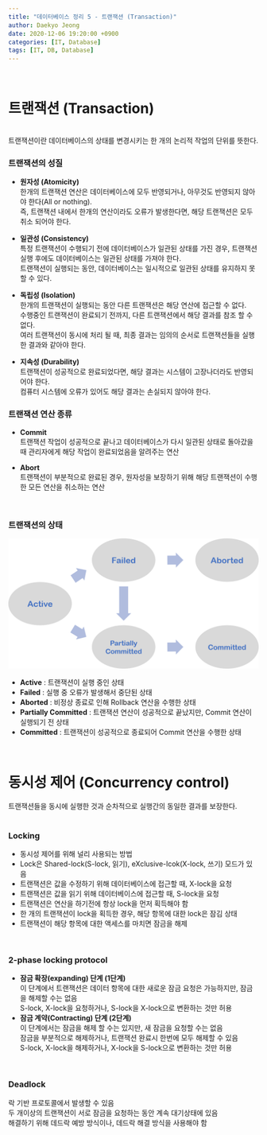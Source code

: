 ```yaml
---
title: "데이터베이스 정리 5 - 트랜잭션 (Transaction)"
author: Daekyo Jeong
date: 2020-12-06 19:20:00 +0900
categories: [IT, Database]
tags: [IT, DB, Database]
---
```


<br/>

# 트랜잭션 (Transaction)     
<br/>
트랜잭션이란 데이터베이스의 상태를 변경시키는 한 개의 논리적 작업의 단위를 뜻한다.  
<br/>


### 트랜잭션의 성질   

- **원자성 (Atomicity)**    
한개의 트랜잭션 연산은 데이터베이스에 모두 반영되거나, 아무것도 반영되지 않아야 한다(All or nothing).      
즉, 트랜잭션 내에서 한개의 연산이라도 오류가 발생한다면, 해당 트랜잭션은 모두 취소 되어야 한다.   

- **일관성 (Consistency)**    
특정 트랜잭션이 수행되기 전에 데이터베이스가 일관된 상태를 가진 경우, 트랜잭션 실행 후에도 데이터베이스는 일관된 상태를 가져야 한다.   
트랜잭션이 실행되는 동안, 데이터베이스는 일시적으로 일관된 상태를 유지하지 못할 수 있다.   

- **독립성 (Isolation)**  
한개의 트랜잭션이 실행되는 동안 다른 트랜잭션은 해당 연산에 접근할 수 없다.   
수행중인 트랜잭션이 완료되기 전까지, 다른 트랜잭션에서 해당 결과를 참조 할 수 없다.   
여러 트랜잭션이 동시에 처리 될 때, 최종 결과는 임의의 순서로 트랜잭션들을 실행한 결과와 같아야 한다.   

- **지속성 (Durability)**   
트랜잭션이 성공적으로 완료되었다면, 해당 결과는 시스템이 고장나더라도 반영되어야 한다.   
컴퓨터 시스템에 오류가 있어도 해당 결과는 손실되지 않아야 한다.   

### 트랜잭션 연산 종류

- **Commit**   
트랜잭션 작업이 성공적으로 끝나고 데이터베이스가 다시 일관된 상태로 돌아갔을 때 관리자에게 해당 작업이 완료되었음을 알려주는 연산    

- **Abort**   
트랜잭션이 부분적으로 완료된 경우, 원자성을 보장하기 위해 해당 트랜잭션이 수행한 모든 연산을 취소하는 연산   
<br/>

### 트랜잭션의 상태    

![Terms](/assets/img/sample/DB5.png)   

- **Active** : 트랜잭션이 실행 중인 상태    
- **Failed** : 실행 중 오류가 발생해서 중단된 상태      
- **Aborted** : 비정상 종료로 인해 Rollback 연산을 수행한 상태   
- **Partially Committed** : 트랜잭션 연산이 성공적으로 끝났지만, Commit 연산이 실행되기 전 상태   
- **Committed** : 트랜잭션이 성공적으로 종료되어 Commit 연산을 수행한 상태   
<br/>

# 동시성 제어 (Concurrency control)   

트랜잭션들을 동시에 실행한 것과 순차적으로 실행간의 동일한 결과를 보장한다.   
<br/>

### Locking   

- 동시성 제어를 위해 널리 사용되는 방법    
- Lock은 Shared-lock(S-lock, 읽기), eXclusive-lcok(X-lock, 쓰기) 모드가 있음    
- 트랜잭션은 값을 수정하기 위해 데이터베이스에 접근할 때, X-lock을 요청   
- 트랜잭션은 값을 읽기 위해 데이터베이스에 접근할 때, S-lock을 요청    
- 트랜잭션은 연산을 하기전에 항상 lock을 먼저 획득해야 함    
- 한 개의 트랜잭션이 lock을 획득한 경우, 해당 항목에 대한 lock은 잠김 상태    
- 트랜잭션이 해당 항목에 대한 액세스를 마치면 잠금을 해제   
<br/>

### 2-phase locking protocol

- **잠금 확장(expanding) 단계 (1단계)**   
이 단계에서 트랜잭션은 데이터 항목에 대한 새로운 잠금 요청은 가능하지만, 잠금을 해제할 수는 없음   
S-lock, X-lock을 요청하거나, S-lock을 X-lock으로 변환하는 것만 허용   
- **잠금 계약(Contracting) 단계 (2단계)**   
이 단계에서는 잠금을 해제 할 수는 있지만, 새 잠금을 요청할 수는 없음    
잠금을 부분적으로 해제하거나, 트랜잭션 완료시 한번에 모두 해제할 수 있음      
S-lock, X-lock을 해제하거나, X-lock을 S-lock으로 변환하는 것만 허용    
<br/>

### Deadlock

락 기반 프로토콜에서 발생할 수 있음   
두 개이상의 트랜잭션이 서로 잠금을 요청하는 동안 계속 대기상태에 있음    
해결하기 위해 데드락 예방 방식이나, 데드락 해결 방식을 사용해야 함    
<br/>
